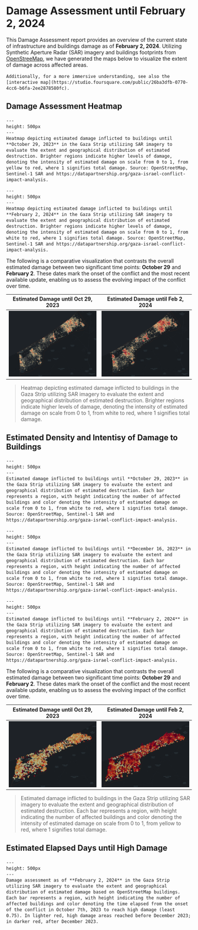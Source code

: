 # Damage Assessment until February 2, 2024

This Damage Assessment report provides an overview of the current state of infrastructure and buildings damage as of **February 2, 2024**. Utilizing Synthetic Aperture Radar (SAR) imagery and buildings footprints from [OpenStreeMap](https://www.hotosm.org), we have generated the maps below to visualize the extent of damage across affected areas.

```{seealso}
Additionally, for a more immersive understanding, see also the [interactive map](https://studio.foursquare.com/public/26ba3dfb-0770-4cc6-b6fa-2ee2878580fc).
```

## Damage Assessment Heatmap

```{figure} heatmap-20231029.png
---
height: 500px
---
Heatmap depicting estimated damage inflicted to buildings until **October 29, 2023** in the Gaza Strip utilizing SAR imagery to evaluate the extent and geographical distribution of estimated destruction. Brighter regions indicate higher levels of damage, denoting the intensity of estimated damage on scale from 0 to 1, from yellow to red, where 1 signifies total damage. Source: OpenStreetMap, Sentinel-1 SAR and https://datapartnership.org/gaza-israel-conflict-impact-analysis.
```

```{figure} heatmap-20240202.png
---
height: 500px
---
Heatmap depicting estimated damage inflicted to buildings until **February 2, 2024** in the Gaza Strip utilizing SAR imagery to evaluate the extent and geographical distribution of estimated destruction. Brighter regions indicate higher levels of damage, denoting the intensity of estimated damage on scale from 0 to 1, from white to red, where 1 signifies total damage. Source: OpenStreetMap, Sentinel-1 SAR and https://datapartnership.org/gaza-israel-conflict-impact-analysis.
```

The following is a comparative visualization that contrasts the overall estimated damage between two significant time points: **October 29** and **February 2**. These dates mark the onset of the conflict and the most recent available update, enabling us to assess the evolving impact of the conflict over time.

|Estimated Damage until Oct 29, 2023 | Estimated Damage until Feb 2, 2024|
|- | -|
|![]( heatmap-20231029.png) | ![](heatmap-20240202.png)|

> Heatmap depicting estimated damage inflicted to buildings in the Gaza Strip utilizing SAR imagery to evaluate the extent and geographical distribution of estimated destruction. Brighter regions indicate higher levels of damage, denoting the intensity of estimated damage on scale from 0 to 1, from white to red, where 1 signifies total damage.

## Estimated Density and Intentisy of Damage to Buildings

```{figure} buildings-20231025_dark.png
---
height: 500px
---
Estimated damage inflicted to buildings until **October 29, 2023** in the Gaza Strip utilizing SAR imagery to evaluate the extent and geographical distribution of estimated destruction. Each bar represents a region, with height indicating the number of affected buildings and color denoting the intensity of estimated damage on scale from 0 to 1, from white to red, where 1 signifies total damage. Source: OpenStreetMap, Sentinel-1 SAR and https://datapartnership.org/gaza-israel-conflict-impact-analysis.
```

```{figure} buildings-20231216_dark.png
---
height: 500px
---
Estimated damage inflicted to buildings until **December 16, 2023** in the Gaza Strip utilizing SAR imagery to evaluate the extent and geographical distribution of estimated destruction. Each bar represents a region, with height indicating the number of affected buildings and color denoting the intensity of estimated damage on scale from 0 to 1, from white to red, where 1 signifies total damage. Source: OpenStreetMap, Sentinel-1 SAR and https://datapartnership.org/gaza-israel-conflict-impact-analysis.
```

```{figure} buildings-20240202_dark.png
---
height: 500px
---
Estimated damage inflicted to buildings until **February 2, 2024** in the Gaza Strip utilizing SAR imagery to evaluate the extent and geographical distribution of estimated destruction. Each bar represents a region, with height indicating the number of affected buildings and color denoting the intensity of estimated damage on scale from 0 to 1, from white to red, where 1 signifies total damage. Source: OpenStreetMap, Sentinel-1 SAR and https://datapartnership.org/gaza-israel-conflict-impact-analysis.
```

The following is a comparative visualization that contrasts the overall estimated damage between two significant time points: **October 29** and **February 2**. These dates mark the onset of the conflict and the most recent available update, enabling us to assess the evolving impact of the conflict over time.

|Estimated Damage until Oct 29, 2023 | Estimated Damage until Feb 2, 2024|
|- | -|
|![](buildings-20231025_dark.png) | ![](buildings-20240202_dark.png)|

> Estimated damage inflicted to buildings in the Gaza Strip utilizing SAR imagery to evaluate the extent and geographical distribution of estimated destruction. Each bar represents a region, with height indicating the number of affected buildings and color denoting the intensity of estimated damage on scale from 0 to 1, from yellow to red, where 1 signifies total damage.

## Estimated Elapsed Days until High Damage

```{figure} elapsed-20240202_dark.png
---
height: 500px
---
Damage assessment as of **February 2, 2024** in the Gaza Strip utilizing SAR imagery to evaluate the extent and geographical distribution of estimated damage based on OpenStreetMap buildings. Each bar represents a region, with height indicating the number of affected buildings and color denoting the time elapsed from the onset of the conflict in October 7th, 2023 to reach high damage (least 0.75). In lighter red, high damage areas reached before December 2023; in darker red, after December 2023.
```
